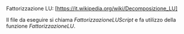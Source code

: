 Fattorizzazione LU: [https://it.wikipedia.org/wiki/Decomposizione_LU]

Il file da eseguire si chiama *FattorizzazioneLUScript* e fa utilizzo della funzione *FattorizzazioneLU*.
